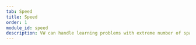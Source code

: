 ```yaml
---
tab: Speed
title: Speed
order: 1
module_id: speed
description: VW can handle learning problems with extreme number of sparse features while still being one of the most computationally efficient learners out there. It can scale to very large data sets by operating out-of-core and distributed learning.
---
```

